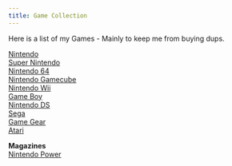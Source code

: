 ```yaml
---
title: Game Collection
---
```


Here is a list of my Games - Mainly to keep me from buying dups.

<a href="/games/nes.html">Nintendo<a/><br/>
<a href="/games/snes.html">Super Nintendo<a/><br/>
<a href="/games/n64.html">Nintendo 64<a/><br/>
<a href="/games/gamecube.html">Nintendo Gamecube<a/><br/>
<a href="/games/wii.html">Nintendo Wii<a/><br/>
<a href="/games/gameboy.html">Game Boy<a/><br/>
<a href="/games/ds.html">Nintendo DS<a/><br/>
<a href="/games/sega.html">Sega<a/><br/>
<a href="/games/gamegear.html">Game Gear<a/><br/>
<a href="/games/atari.html">Atari<a/><br/>

<b>Magazines</b><br/>
<a href="/games/nintendo_power.html">Nintendo Power<a/><br/>